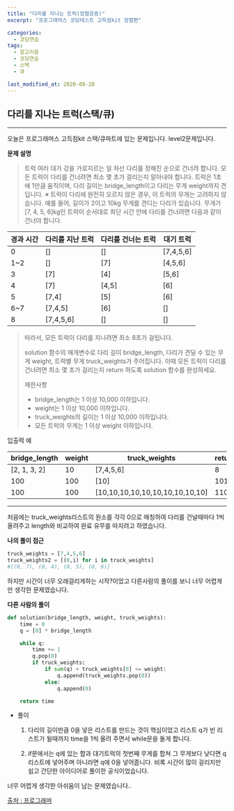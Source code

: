 ```yaml
---
title: "다리를 지나는 트럭(정렬응용)"
excerpt: "프로그래머스 코딩테스트 고득점kit 정렬편"

categories:
  - 코딩연습
tags:
  - 알고리즘
  - 코딩연습
  - 스택
  - 큐

last_modified_at: 2020-08-28
---
```

## 다리를 지나는 트럭(스택/큐)
---
오늘은 프로그래머스 고득점kit 스택/큐파트에 있는 문제입니다. level2문제입니다.

**문제 설명**

> 트럭 여러 대가 강을 가로지르는 일 차선 다리를 정해진 순으로 건너려 합니다. 모든 트럭이 다리를 건너려면 최소 몇 초가 걸리는지 알아내야 합니다. 트럭은 1초에 1만큼 움직이며, 다리 길이는 bridge_length이고 다리는 무게 weight까지 견딥니다.
※ 트럭이 다리에 완전히 오르지 않은 경우, 이 트럭의 무게는 고려하지 않습니다.
>예를 들어, 길이가 2이고 10kg 무게를 견디는 다리가 있습니다. 무게가 [7, 4, 5, 6]kg인 트럭이 순서대로 최단 시간 안에 다리를 건너려면 다음과 같이 건너야 합니다.

|경과 시간|다리를 지난 트럭|다리를 건너는 트럭|대기 트럭|
|--------|---------------|----------------|---------|
|0|[]|[]|[7,4,5,6]|
|1~2|[]|[7]|[4,5,6]|
|3|[7]|[4]|[5,6]|
|4|[7]|[4,5]|[6]|
|5|[7,4]|[5]|[6]|
|6~7|[7,4,5]|[6]|[]|
|8|[7,4,5,6]|[]|[]|
>따라서, 모든 트럭이 다리를 지나려면 최소 8초가 걸립니다.
>
>solution 함수의 매개변수로 다리 길이 bridge_length, 다리가 견딜 수 있는 무게 weight, 트럭별 무게 truck_weights가 주어집니다. 이때 모든 트럭이 다리를 건너려면 최소 몇 초가 걸리는지 return 하도록 solution 함수를 완성하세요.
>
>제한사항
> - bridge_length는 1 이상 10,000 이하입니다.
> - weight는 1 이상 10,000 이하입니다.
> - truck_weights의 길이는 1 이상 10,000 이하입니다.
> - 모든 트럭의 무게는 1 이상 weight 이하입니다.

입출력 예

|bridge_length|weight|truck_weights|return|
|-------------|------|-------------|------|
|\[2, 1, 3, 2]|10|[7,4,5,6]|8|
|100|100|[10]|101|
|100|100|[10,10,10,10,10,10,10,10,10,10]|110|


***
처음에는 truck_weights리스트의 원소를 각각 0으로 매칭하여 다리를 건널때마다 1씩올려주고 length와 비교하여 완료 유무를 따지려고 하였습니다.

**나의 풀이 접근**
```python
truck_weights = [7,4,5,6]
truck_weights2 = [(0,i) for i in truck_weights]
#[(0, 7), (0, 4), (0, 5), (0, 6)]
```

하지만 시간이 너무 오래걸리게하는 시작?이었고 다른사람의 풀이를 보니 너무 어렵게만 생각한 문제였습니다.

**다른 사람의 풀이**
```python
def solution(bridge_length, weight, truck_weights):
    time = 0
    q = [0] * bridge_length

    while q:
        time += 1
        q.pop(0)
        if truck_weights:
            if sum(q) + truck_weights[0] <= weight:
                q.append(truck_weights.pop(0))
            else:
                q.append(0)

    return time

```
- 풀이
  1. 다리의 길이만큼 0을 넣은 리스트를 만드는 것이 핵심이었고 리스트 q가 빈 리스트가 될때까지 time을 1씩 올려 주면서 while문을 돌게 합니다.

  2. if문에서는 q에 있는 합과 대기트럭의 첫번째 무게를 합쳐 그 무게보다 낮다면 q리스트에 넣어주며 아니라면 q에 0을 넣어줍니다.
비록 시간이 많이 걸리지만 쉽고 간단한 아이디어로 풀이한 공식이었습니다.

너무 어렵게 생각한 아쉬움이 남는 문제였습니다..



[출처 : 프로그래머](https://en.wikipedia.org/wiki/H-index)
